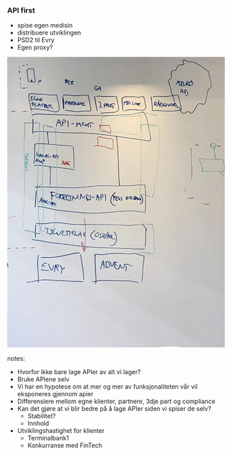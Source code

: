 ### API first

* spise egen medisin
* distribuere utviklingen
* PSD2 til Evry
* Egen proxy?

![api-workshop](img/api-workshop.jpg)

notes:
* Hvorfor ikke bare lage APIer av alt vi lager?
* Bruke APIene selv
* Vi har en hypotese om at mer og mer av funksjonaliteten vår vil eksponeres gjennom apier
* Differensiere mellom egne klienter, partnere, 3dje part og compliance
* Kan det gjøre at vi blir bedre på å lage APIer siden vi spiser de selv?
  * Stabilitet?
  * Innhold
* Utviklingshastighet for klienter
  * Terminalbank1 
  * Konkurranse med FinTech
